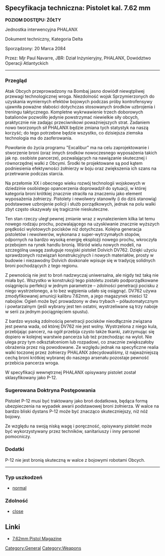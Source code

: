 ## Specyfikacja techniczna: Pistolet kal. 7.62 mm

**POZIOM DOSTĘPU: ŻÓŁTY**

Jednostka interwencyjna PHALANX

Dokument techniczny, Kategoria Delta

Sporządzony: 20 Marca 2084

Przez: Mjr Paul Navarre, JBR: Dział Inżynieryjny, PHALANX, Dowództwo
Operacji Atlantyckich

------------------------------------------------------------------------

### Przegląd

Atak Obcych przeprowadzony na Bombaj jasno dowiódł niewątpliwej przewagi
technologicznej wroga. Niezdolność wojsk Sprzymierzonych do uzyskania
wymiernych efektów bojowych podczas próby kontrofensywy ujawniła poważne
słabości dotychczas stosowanych środków uzbrojenia i treningu
taktycznego. Kompletne wykrwawienie trzech doborowych batalionów
pozwoliło jedynie powstrzymać niewielkie siły obcych, praktycznie nie
zadając przeciwnikowi poważniejszych strat. Zadaniem nowo tworzonych sił
PHALANX będzie zmiana tych statystyk na naszą korzyść; do tego potrzebne
będzie wszystko, co dzisiejsza ziemska technologia ma do zaoferowania.

Powołanie do życia programu "Excalibur" ma na celu zaprojektowanie i
stworzenie broni (oraz innych środków nowoczesnego wyposażenia takich
jak np. osobiste pancerze), pozwalających na nawiązanie skutecznej i
równorzędnej walki z Obcymi. Środki te projektowane są pod kątem
podniesienia efektywności żołnierzy w boju oraz zwiększenia ich szans na
przetrwanie podczas starcia.

Na przełomie XX i obecnego wieku rozwój technologii wojskowych w
dziedzinie osobistego opancerzenia doprowadził do sytuacji, w której
kategoria broni krótkiej znacznie straciła na znaczeniu jako element
wyposażenia żołnierzy. Pistolety i rewolwery stanowiły (i do dziś
stanowią) podstawowe uzbrojenie policji i służb porządkowych, jednak na
polu walki zbyt często okazywały się tragicznie nieskuteczne.

Ten stan rzeczy uległ pewnej zmianie wraz z wynalezieniem kilka lat temu
nowego rodzaju prochu, pozwalającego na uzyskiwanie znacznie wyższych
prędkości wylotowych pocisków niż dotychczas. Kolejna generacja
pistoletów i rewolwerów, wykonana z super-wytrzymałych stopów, odpornych
na bardzo wysoką energię eksplozji nowego prochu, wkroczyła przebojem na
rynek handlu bronią. Wśród wielu nowych modeli, na szczególną uwagę
zasługuje rosyjski pistolet Dolvich DV762. Dzięki użyciu sprawdzonych
rozwiązań konstrukcyjnych i nowych materiałów, prosty w budowie i
niezawodny Dolvich doskonale wpisuje się w tradycję solidnych broni
pochodzących z tego regionu.

Z pewnością nie jest to broń nadzwyczaj uniwersalna, ale nigdy też taką
nie miała być. Wszystko w konstrukcji tego pistoletu zostało
podporządkowane osiągnięciu perfekcji w jednym parametrze – zdolności
penetracji pocisku z niego wystrzelonego, a to bez wątpienia udało się
osiągnąć. DV762 używa zmodyfikowanej amunicji kalibru 7.62mm, a jego
magazynek mieści 12 nabojów. Ogień może być prowadzony w dwu trybach –
półautomatycznym i powtarzalnym (jeśli wybrany jest ten ostatni,
wystrzeliwane są trzy naboje w serii za jednym pociągnięciem spustu).

Z bardzo wysoką zdolnością penetracji pocisków nieodłącznie związana
jest pewna wada, od której DV762 nie jest wolny. Wystrzelona z niego
kula, przebijając pancerz, na ogół przebija czysto także tkanki,
zatrzymując się dopiero w kolejnej warstwie pancerza lub też przechodząc
na wylot. Nie ulega przy tym odkształceniom lub rozpadowi, co znacznie
zwiększałoby obrażenia przez nią powodowane. Ze względu jednak na
specyficzne realia walki toczonej przez żołnierzy PHALANX
zdecydowaliśmy, iż najważniejszą cechą broni krótkiej wybranej do
naszego arsenału pozostaje pewność przebicia pancerza wroga.

W specyfikacji wewnętrznej PHALANX opisywany pistolet został
sklasyfikowany jako P-12.

### Sugerowana Doktryna Postępowania

Pistolet P-12 musi być traktowany jako broń dodatkowa, będąca formą
ubezpieczenia na wypadek awarii podstawowej broni żołnierza. W walce na
bardzo bliski dystans P-12 może być znacząco skuteczniejszy, niż nóż
bojowy.

Ze względu na swoją niską wagę i poręczność, opisywany pistolet może być
wykorzystywany przez techników, sanitariuszy i inny personel pomocniczy.

### Dodatki

P-12 nie jest bronią skuteczną w walce z bojowymi robotami Obcych.

------------------------------------------------------------------------

### Typ uszkodzeń

- [normal](Damage/normal "wikilink")

### Zdolność

- [close](Skills/close "wikilink")

## Linki

- [7.62mm Pistol
  Magazine](Equipment/Ammunition/7.62mm_Pistol_Magazine "wikilink")

[Category:General](Category:General "wikilink")
[Category:Weapons](Category:Weapons "wikilink")